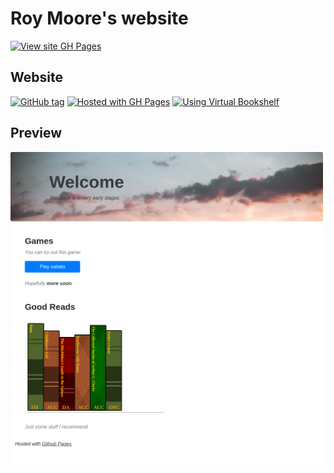 # Roy Moore's website

[![View site GH Pages](https://img.shields.io/badge/View_site-GH_Pages-2ea44f?style=for-the-badge)](https://tranquility2.github.io/)

## Website  
[![GitHub tag](https://img.shields.io/github/tag/Tranquility2/Tranquility2.github.io?include_prereleases=&sort=semver)](https://github.com/Tranquility2/Tranquility2.github.io/releases/)
[![Hosted with GH Pages](https://img.shields.io/badge/Hosted_with-GitHub_Pages-blue?logo=github&logoColor=white)](https://pages.github.com/)
[![Using Virtual Bookshelf](https://img.shields.io/badge/Extended%20with-Virtual%20Bookshelf-blue?logo=github)](https://github.com/petargyurov/virtual-bookshelf)

## Preview

<a href="https://tranquility2.github.io/">
    <img src="screenshot.png"
        alt="Sample screenshot"
        title="Go to site"
        width="500" />
</a>

<p></p>


